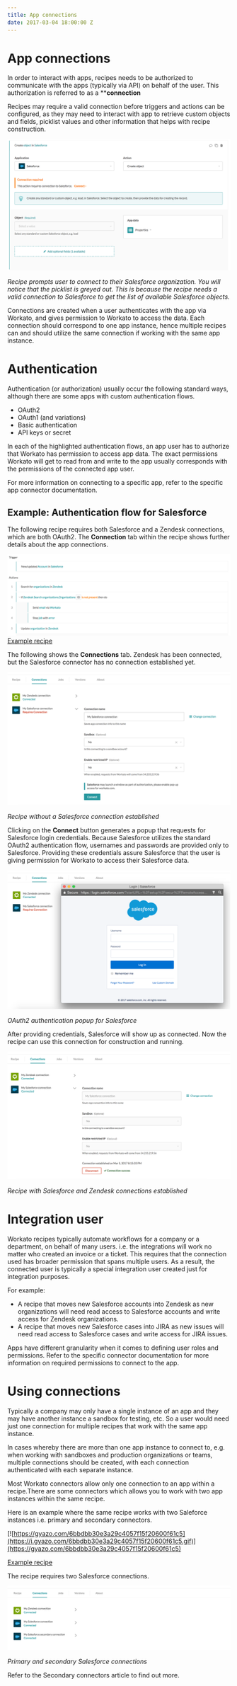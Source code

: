 ```yaml
---
title: App connections
date: 2017-03-04 18:00:00 Z
---
```


# App connections
In order to interact with apps, recipes needs to be authorized to communicate with the apps (typically via API) on behalf of the user. This authorization is referred to as a ****connection**

Recipes may require a valid connection before triggers and actions can be configured, as they may need to interact with app to retrieve custom objects and fields, picklist values and other information that helps with recipe construction.

![Unconnected Salesforce action](/assets/images/recipes/connections/unconnected-salesforce-action.png)

*Recipe prompts user to connect to their Salesforce organization. You will notice that the picklist is greyed out. This is because the recipe needs a valid connection to Salesforce to get the list of available Salesforce objects.*

Connections are created when a user authenticates with the app via Workato, and gives permission to Workato to access the data. Each connection should correspond to one app instance, hence multiple recipes can and should utilize the same connection if working with the same app instance.

# Authentication
Authentication (or authorization) usually occur the following standard ways, although there are some apps with custom authentication flows.
- OAuth2
- OAuth1 (and variations)
- Basic authentication
- API keys or secret

In each of the highlighted authentication flows, an app user has to authorize that Workato has permission to access app data. The exact permissions Workato will get to read from and write to the app usually corresponds with the permissions of the connected app user.

For more information on connecting to a specific app, refer to the specific app connector documentation.

## Example: Authentication flow for Salesforce
The following recipe requires both Salesforce and a Zendesk connections, which are both OAuth2. The **Connection** tab within the recipe shows further details about the app connections.

![Example recipe](/assets/images/recipes/connections/example-recipe.png)
[Example recipe](https://www.workato.com/recipes/480360)

The following shows the **Connections** tab. Zendesk has been connected, but the Salesforce connector has no connection established yet.

![Unconnected Salesforce](/assets/images/recipes/connections/unconnected-salesforce.png)

*Recipe without a Salesforce connection established*

Clicking on the **Connect** button generates a popup that requests for Salesforce login credentials. Because Salesforce utilizes the standard OAuth2 authentication flow, usernames and passwords are provided only to Salesforce. Providing these credentials assure Salesforce that the user is giving permission for Workato to access their Salesforce data.

![Salesforce connection popup](/assets/images/recipes/connections/salesforce-connection-popup.png)

*OAuth2 authentication popup for Salesforce*

After providing credentials, Salesforce will show up as connected. Now the recipe can use this connection for construction and running.

![Connected Salesforce](/assets/images/recipes/connections/connected-salesforce.png)

*Recipe with Salesforce and Zendesk connections established*

# Integration user
Workato recipes typically automate workflows for a company or a department, on behalf of many users. i.e. the integrations will work no matter who created an invoice or a ticket. This requires that the connection used has broader permission that spans multiple users. As a result, the connected user is typically a special integration user created just for integration purposes.

For example:
- A recipe that moves new Salesforce accounts into Zendesk as new organizations will need read access to Salesforce accounts and write access for Zendesk organizations.
- A recipe that moves new Salesforce cases into JIRA as new issues will need read access to Salesforce cases and write access for JIRA issues.

Apps have different granularity when it comes to defining user roles and permissions. Refer to the specific connector documentation for more information on required permissions to connect to the app.

# Using connections
Typically a company may only have a single instance of an app and they may have another instance a sandbox for testing, etc. So a user would need just one connection for multiple recipes that work with the same app instance. 

In cases whereby there are more than one app instance to connect to, e.g. when working with sandboxes and production organizations or teams, multiple connections should be created, with each connection authenticated with each separate instance.

Most Workato connectors allow only one connection to an app within a recipe.There are some connectors which allows you to work with two app instances within the same recipe. 

Here is an example where the same recipe works with two Saleforce instances i.e. primary and secondary connectors.

[![https://gyazo.com/6bbdbb30e3a29c4057f15f20600f61c5](https://i.gyazo.com/6bbdbb30e3a29c4057f15f20600f61c5.gif)](https://gyazo.com/6bbdbb30e3a29c4057f15f20600f61c5)

[Example recipe](https://www.workato.com/recipes/487648)

The recipe requires two Salesforce connections.

![Secondary Salesforce connections](/assets/images/recipes/connections/secondary-app-connections.png)

*Primary and secondary Salesforce connections*

Refer to the Secondary connectors article to find out more.

